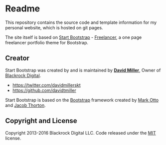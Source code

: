 # Readme
This repository contains the source code and template information for my personal website, which is hosted on git pages.

The site itself is based on [Start Bootstrap](http://startbootstrap.com/) - [Freelancer](http://startbootstrap.com/template-overviews/freelancer/), a one page freelancer portfolio theme for Bootstrap.

## Creator

Start Bootstrap was created by and is maintained by **[David Miller](http://davidmiller.io/)**, Owner of [Blackrock Digital](http://blackrockdigital.io/).

* https://twitter.com/davidmillerskt
* https://github.com/davidtmiller

Start Bootstrap is based on the [Bootstrap](http://getbootstrap.com/) framework created by [Mark Otto](https://twitter.com/mdo) and [Jacob Thorton](https://twitter.com/fat).

## Copyright and License

Copyright 2013-2016 Blackrock Digital LLC. Code released under the [MIT](https://github.com/BlackrockDigital/startbootstrap-freelancer/blob/gh-pages/LICENSE) license.
